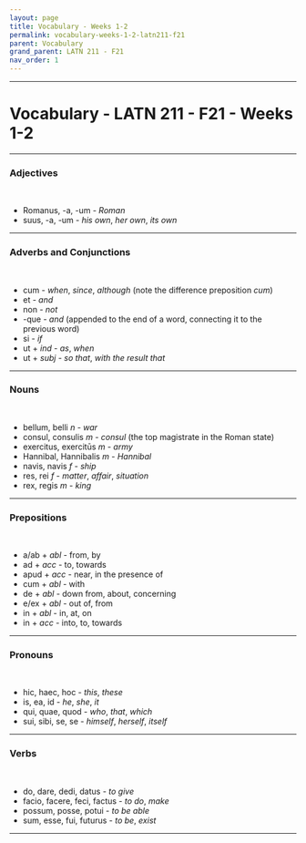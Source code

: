 ```yaml
---
layout: page
title: Vocabulary - Weeks 1-2
permalink: vocabulary-weeks-1-2-latn211-f21
parent: Vocabulary
grand_parent: LATN 211 - F21
nav_order: 1
---
```

***

# Vocabulary - LATN 211 - F21 - Weeks 1-2

***
### Adjectives
&nbsp;
- Romanus, -a, -um - *Roman*
- suus, -a, -um - *his own*, *her own*, *its own*

***
### Adverbs and Conjunctions
&nbsp;
- cum - *when*, *since*, *although* (note the difference preposition *cum*)
- et - *and*
- non - *not*
- -que - *and* (appended to the end of a word, connecting it to the previous word)
- si - *if*
- ut + *ind* - *as*, *when*
- ut + *subj* - *so that*, *with the result that*

***
### Nouns
&nbsp;
- bellum, belli *n* - *war*
- consul, consulis *m* - *consul* (the top magistrate in the Roman state)
- exercitus, exercitūs *m* - *army*
- Hannibal, Hannibalis *m* - *Hannibal*
- navis, navis *f* - *ship*
- res, rei *f* - *matter*, *affair*, *situation*
- rex, regis *m* - *king*

***
### Prepositions
&nbsp;
- a/ab + *abl* - from, by
- ad + *acc* - to, towards
- apud + *acc* - near, in the presence of
- cum + *abl* - with
- de + *abl* - down from, about, concerning
- e/ex + *abl* - out of, from
- in + *abl* - in, at, on
- in + *acc* - into, to, towards

***
### Pronouns
&nbsp;
- hic, haec, hoc - *this*, *these*
- is, ea, id - *he*, *she*, *it*
- qui, quae, quod - *who*, *that*, *which*
- sui, sibi, se, se - *himself*, *herself*, *itself*

***
### Verbs
&nbsp;
- do, dare, dedi, datus - *to give*
- facio, facere, feci, factus - *to do*, *make*
- possum, posse, potui - *to be able*
- sum, esse, fui, futurus - *to be*, *exist*

***
